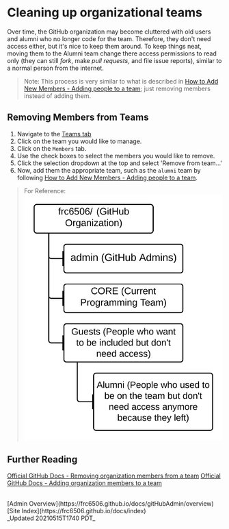 # Cleaning up organizational teams

Over time, the GitHub organization may become cluttered with old users and alumni who no longer code for the team.  Therefore, they don't need access either, but it's nice to keep them around.  To keep things neat, moving them to the Alumni team change there access permissions to read only (they can still _fork_, make _pull requests_, and file issue reports), similar to a normal person from the internet.

> Note: This process is very similar to what is described in [How to Add New Members - Adding people to a team](../quickGuides/membersQuickSetup); just removing members instead of adding them.

## Removing Members from Teams

1. Navigate to the [Teams tab](https://github.com/orgs/frc6506/teams)
1. Click on the team you would like to manage.
1. Click on the `Members` tab.
1. Use the check boxes to select the members you would like to remove.
1. Click the selection dropdown at the top and select 'Remove from team...'
1. Now, add them the appropriate team, such as the `alumni` team by following [How to Add New Members - Adding people to a team](../quickGuides/membersQuickSetup).

> For Reference:
![Team Org Chart](../orgManagement/teamsOrgChart.svg)

## Further Reading

[Official GitHub Docs - Removing organization members from a team](https://docs.github.com/en/organizations/organizing-members-into-teams/removing-organization-members-from-a-team)
[Official GitHub Docs - Adding organization members to a team](https://docs.github.com/en/organizations/organizing-members-into-teams/adding-organization-members-to-a-team)

<br>
[Admin Overview](https://frc6506.github.io/docs/gitHubAdmin/overview)
[Site Index](https://frc6506.github.io/docs/index)
<br>
_Updated 20210515T1740 PDT_
